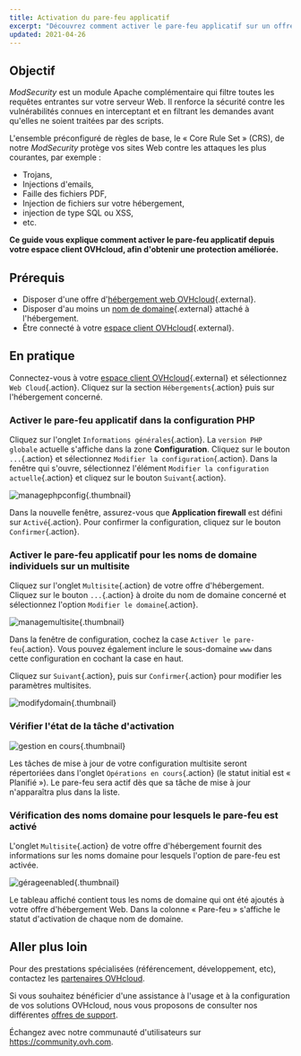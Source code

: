 ```yaml
---
title: Activation du pare-feu applicatif
excerpt: "Découvrez comment activer le pare-feu applicatif sur un offre d'hébergement Web."
updated: 2021-04-26
---
```


## Objectif

*ModSecurity* est un module Apache complémentaire qui filtre toutes les requêtes entrantes sur votre serveur Web. Il renforce la sécurité contre les vulnérabilités connues en interceptant et en filtrant les demandes avant qu'elles ne soient traitées par des scripts.

L'ensemble préconfiguré de règles de base, le « Core Rule Set » (CRS), de notre *ModSecurity* protège vos sites Web contre les attaques les plus courantes, par exemple :

- Trojans,
- Injections d'emails,
- Faille des fichiers PDF,
- Injection de fichiers sur votre hébergement,
- injection de type SQL ou XSS,
- etc.

**Ce guide vous explique comment activer le pare-feu applicatif depuis votre espace client OVHcloud, afin d'obtenir une protection améliorée.**

## Prérequis

- Disposer d'une offre d'[hébergement web OVHcloud](/links/web/hosting){.external}.
- Disposer d'au moins un [nom de domaine](/links/web/domains){.external} attaché à l'hébergement.
- Être connecté à votre [espace client OVHcloud](/links/manager){.external}.

## En pratique

Connectez-vous à votre [espace client OVHcloud](/links/manager){.external} et sélectionnez `Web Cloud`{.action}. Cliquez sur la section `Hébergements`{.action} puis sur l'hébergement concerné.

### Activer le pare-feu applicatif dans la configuration PHP

Cliquez sur l'onglet `Informations générales`{.action}. La `version PHP globale` actuelle s'affiche dans la zone **Configuration**. Cliquez sur le bouton `...`{.action} et sélectionnez `Modifier la configuration`{.action}. Dans la fenêtre qui s'ouvre, sélectionnez l'élément `Modifier la configuration actuelle`{.action} et cliquez sur le bouton `Suivant`{.action}.

![managephpconfig](images/application-firewall-step-2.png){.thumbnail}

Dans la nouvelle fenêtre, assurez-vous que **Application firewall** est défini sur `Activé`{.action}. Pour confirmer la configuration, cliquez sur le bouton `Confirmer`{.action}.

### Activer le pare-feu applicatif pour les noms de domaine individuels sur un multisite

Cliquez sur l'onglet `Multisite`{.action} de votre offre d'hébergement. Cliquez sur le bouton `...`{.action} à droite du nom de domaine concerné et sélectionnez l'option `Modifier le domaine`{.action}.

![managemultisite](images/modify-a-domain.png){.thumbnail}

Dans la fenêtre de configuration, cochez la case `Activer le pare-feu`{.action}. Vous pouvez également inclure le sous-domaine `www` dans cette configuration en cochant la case en haut.

Cliquez sur `Suivant`{.action}, puis sur `Confirmer`{.action} pour modifier les paramètres multisites.

![modifydomain](images/modify-a-domain-enable-firewall-step-1.png){.thumbnail}

### Vérifier l'état de la tâche d'activation

![gestion en cours](images/firewall-planned.png){.thumbnail}

Les tâches de mise à jour de votre configuration multisite seront répertoriées dans l'onglet `Opérations en cours`{.action} (le statut initial est « Planifié »). Le pare-feu sera actif dès que sa tâche de mise à jour n'apparaîtra plus dans la liste.

### Vérification des noms domaine pour lesquels le pare-feu est activé

L'onglet `Multisite`{.action} de votre offre d'hébergement fournit des informations sur les noms domaine pour lesquels l'option de pare-feu est activée.

![gérageenabled](images/firewall-enabled.png){.thumbnail}

Le tableau affiché contient tous les noms de domaine qui ont été ajoutés à votre offre d'hébergement Web. Dans la colonne « Pare-feu » s'affiche le statut d'activation de chaque nom de domaine.

## Aller plus loin

Pour des prestations spécialisées (référencement, développement, etc), contactez les [partenaires OVHcloud](/links/partner).

Si vous souhaitez bénéficier d'une assistance à l'usage et à la configuration de vos solutions OVHcloud, nous vous proposons de consulter nos différentes [offres de support](/links/support).

Échangez avec notre communauté d'utilisateurs sur <https://community.ovh.com>.
